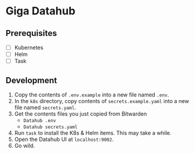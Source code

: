 # Giga Datahub

## Prerequisites

- [ ] Kubernetes
- [ ] Helm
- [ ] Task

## Development

1. Copy the contents of `.env.example` into a new file named `.env`.
2. In the `k8s` directory, copy contents of `secrets.example.yaml` into a new file
   named `secrets.yaml`.
3. Get the contents files you just copied from Bitwarden
    - `Datahub .env`
    - `Datahub secrets.yaml`
4. Run `task` to install the K8s & Helm items. This may take a while.
5. Open the Datahub UI at `localhost:9002`.
6. Go wild.
